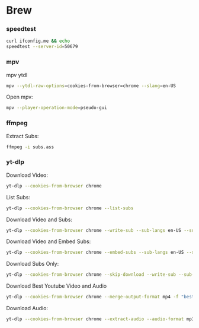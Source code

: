 # Brew

### speedtest
```bash
curl ifconfig.me && echo
speedtest --server-id=50679
```

### mpv
mpv ytdl
```bash
mpv --ytdl-raw-options=cookies-from-browser=chrome --slang=en-US 
```
Open mpv:
```bash
mpv --player-operation-mode=pseudo-gui
```

### ffmpeg
Extract Subs:
```bash
ffmpeg -i subs.ass
```

### yt-dlp
Download Video:
```bash
yt-dlp --cookies-from-browser chrome 
```
List Subs:
```bash
yt-dlp --cookies-from-browser chrome --list-subs 
```
Download Video and Subs:
```bash
yt-dlp --cookies-from-browser chrome --write-sub --sub-langs en-US --sub-format ass 
```
Download Video and Embed Subs:
```bash
yt-dlp --cookies-from-browser chrome --embed-subs --sub-langs en-US --sub-format ass 
```
Download Subs Only:
```bash
yt-dlp --cookies-from-browser chrome --skip-download --write-sub --sub-langs en-US --sub-format ass 
```
Download Best Youtube Video and Audio
```bash
yt-dlp --cookies-from-browser chrome --merge-output-format mp4 -f "bestvideo+bestaudio[ext=m4a]/best" --embed-thumbnail --add-metadata 
```
Download Audio:
```bash
yt-dlp --cookies-from-browser chrome --extract-audio --audio-format mp3 
```
